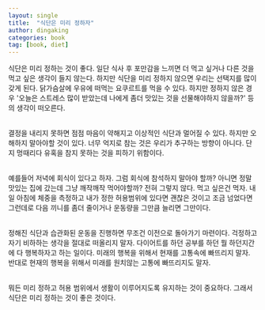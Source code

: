 ```yaml
---
layout: single
title:  "식단은 미리 정하자"
author: dingaking
categories: book
tag: [book, diet]
---
```



식단은 미리 정하는 것이 좋다. 일단 식사 후 포만감을 느끼면 더 먹고 싶거나 다른 것을 먹고 싶은 생각이 들지 않는다. 하지만 식단을 미리 정하지 않으면 우리는 선택지를 많이 갖게 된다. 닭가슴살에 우유에 떠먹는 요쿠르트를 먹을 수 있다. 하지만 정하지 않은 경우 '오늘은 스트레스 많이 받았는데 나에게 좀더 맛있는 것을 선물해야하지 않을까?' 등의 생각이 떠오른다.
<br />
<br />

결정을 내리지 못하면 점점 마음이 약해지고 이상적인 식단과 멀어질 수 있다. 하지만 오해하지 말아야할 것이 있다. 너무 억지로 참는 것은 우리가 추구하는 방향이 아니다. 단지 멍때리다 유혹을 참지 못하는 것을 피하기 위함이다.
<br />
<br />

예를들어 저녁에 회식이 있다고 하자. 그럼 회식에 참석하지 말아야 할까? 아니면 정말 맛있는 집에 갔는데 그냥 깨작깨작 먹어야할까? 전혀 그렇지 않다. 먹고 싶은건 먹자. 내일 아침에 체중을 측정하고 내가 정한 허용범위에 있다면 괜찮은 것이고 조금 넘었다면 그런데로 다음 끼니를 좀더 줄이거나 운동량을 그만큼 늘리면 그만이다.
<br />
<br />

정해진 식단과 습관화된 운동을 진행하면 무조건 이전으로 돌아가기 마련이다. 걱정하고 자기 비하하는 생각을 절대로 떠올리지 말자. 다이어트를 하던 공부를 하던 뭘 하던지간에 다 행복하자고 하는 일이다. 미래의 행복을 위해서 현재를 고통속에 빠뜨리지 말자. 반대로 현재의 행복을 위해서 미래를 원치않는 고통에 빠뜨리지도 말자.
<br />
<br />

뭐든 미리 정하고 허용 범위에서 생활이 이루어지도록 유지하는 것이 중요하다. 그래서 식단은 미리 정하는 것이 좋은 것이다.